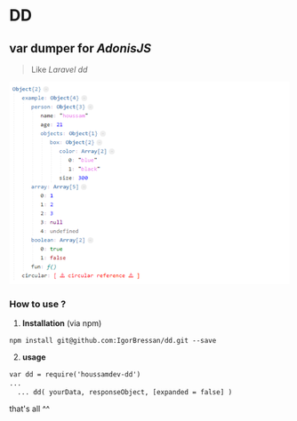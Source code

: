 # DD
## var dumper for *AdonisJS*

> Like *Laravel dd*

![alt text](./capture.png)

### How to use ?

1. **Installation** (via npm)
```
npm install git@github.com:IgorBressan/dd.git --save
```

2. **usage**
```
var dd = require('houssamdev-dd')
...
  ... dd( yourData, responseObject, [expanded = false] )
```

that's all ^^ 
